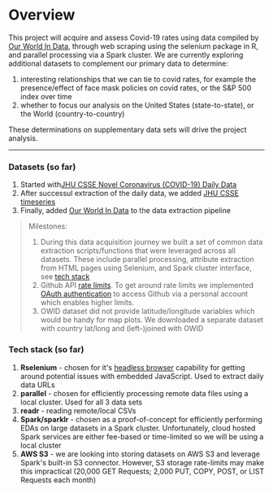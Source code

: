 # Overview

This project will acquire and assess Covid-19 rates using data compiled by [Our World In Data](https://github.com/owid/covid-19-data), through web scraping using the selenium package in R, and parallel processing via a Spark cluster. We are currently exploring additional datasets to complement our primary data to determine:

1. interesting relationships that we can tie to covid rates, for example the presence/effect of face mask policies on covid rates, or the S&P 500 index over time 
2. whether to focus our analysis on the United States (state-to-state), or the World (country-to-country)

These determinations on supplementary data sets will drive the project analysis.

----
### Datasets (so far)

1. Started with[JHU CSSE Novel Coronavirus (COVID-19) Daily Data](https://github.com/CSSEGISandData/COVID-19/tree/master/csse_covid_19_data/csse_covid_19_daily_reports_us)
2. After successul extraction of the daily data, we added [JHU CSSE timeseries](https://github.com/CSSEGISandData/COVID-19/tree/master/csse_covid_19_data/csse_covid_19_time_series)
3. Finally, added [Our World In Data](https://ourworldindata.org/coronavirus) to the data extraction pipeline 

> Milestones:
> 1. During this data acquisition journey we built a set of common data extraction scripts/functions that were leveraged across all datasets. These include parallel processing, attribute extraction from HTML pages using Selenium, and Spark cluster interface, see [tech stack](https://github.com/himalayahall/DATA607-FINALPROJECT/blob/master/PROPOSAL.md#tech-stack-so-far)
> 2. Github API [rate limits](https://docs.github.com/en/rest/overview/resources-in-the-rest-api#rate-limiting). To get around rate limits we implemented [OAuth authentication](https://docs.github.com/en/developers/apps/building-oauth-apps/authorizing-oauth-apps) to access Github via a personal account which enables higher limits.
> 3. OWID dataset did not provide latitude/longitude variables which would be handy for map plots. We downloaded a separate dataset with country lat/long and (left-)joined with OWID

### Tech stack (so far)

1. **Rselenium** - chosen for it's [headless browser](https://cran.r-project.org/web/packages/RSelenium/RSelenium.pdf) capability for getting around potential issues with embedded JavaScript. Used to extract daily data URLs
2. **parallel** - chosen for efficiently processing remote data files using a local cluster. Used for all 3 data sets
3. **readr** - reading remote/local CSVs
4. **Spark/sparklr** - chosen as a proof-of-concept for efficiently performing EDAs on large datasets in a Spark cluster. Unfortunately, cloud hosted Spark services are either fee-based or time-limited so we will be using a local cluster
5. **AWS S3** - we are looking into storing datasets on AWS S3 and leverage Spark's built-in S3 connector. However, S3 storage rate-limits may make this impractical (20,000 GET Requests; 2,000 PUT, COPY, POST, or LIST Requests each month)


